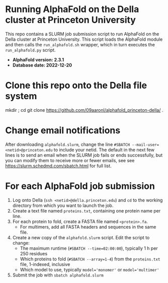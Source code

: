 # Running AlphaFold on the Della cluster at Princeton University
This repo contains a SLURM job submission script to run AlphaFold on the Della cluster at Princeton University. This script loads the AlphaFold module and then calls the `run_alphafold.sh` wrapper, which in turn executes the `run_alphafold.py` script.

- **AlphaFold version: 2.3.1**
- **Database date: 2022-12-20**

# Clone this repo onto the Della file system
mkdir <project directory>; cd <project directory>
git clone https://github.com/09aaronl/alphafold_princeton-della/ .

# Change email notifications
After downloading `alphafold.slurm`, change the line `#SBATCH --mail-user=<netid>@princeton.edu` to include your netid. The default in the next few lines is to send an email when the SLURM job fails or ends successfully, but you can modify them to receive more or fewer emails, see see https://slurm.schedmd.com/sbatch.html for full list.

# For each AlphaFold job submission
1. Log onto Della (`ssh <netid>@della.princeton.edu`) and `cd` to the working directory from which you want to launch the job.
2. Create a text file named `proteins.txt`, containing one protein name per line.
3. For each protein to fold, create a FASTA file named `<protein>.fa`. 
    - For multimers, add all FASTA headers and sequences in the same file.
4. Create a new copy of the `alphafold.slurm` script. Edit the script to change:
    - The maximum runtime (`#SBATCH --time=02:00:00`), typically 1 h per 250 residues
    - Which proteins to fold (`#SBATCH --array=1-4`) from the `proteins.txt` file, 1-indexed, inclusive
    - Which model to use, typically `model='monomer'` or `model='multimer'`
5. Submit the job with `sbatch alphafold.slurm`
